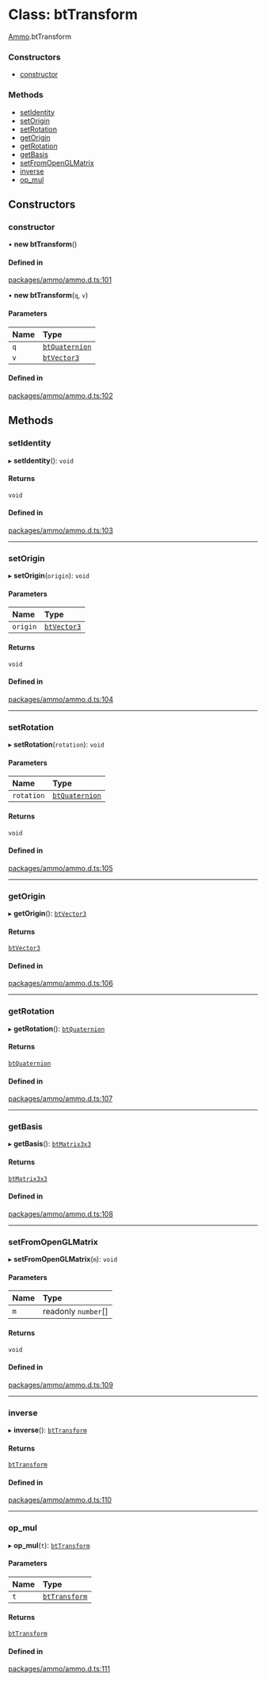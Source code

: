 # Class: btTransform

[Ammo](../modules/Ammo.md).btTransform

### Constructors

- [constructor](Ammo.btTransform.md#constructor)

### Methods

- [setIdentity](Ammo.btTransform.md#setidentity)
- [setOrigin](Ammo.btTransform.md#setorigin)
- [setRotation](Ammo.btTransform.md#setrotation)
- [getOrigin](Ammo.btTransform.md#getorigin)
- [getRotation](Ammo.btTransform.md#getrotation)
- [getBasis](Ammo.btTransform.md#getbasis)
- [setFromOpenGLMatrix](Ammo.btTransform.md#setfromopenglmatrix)
- [inverse](Ammo.btTransform.md#inverse)
- [op\_mul](Ammo.btTransform.md#op_mul)

## Constructors

### constructor

• **new btTransform**()

#### Defined in

[packages/ammo/ammo.d.ts:101](https://github.com/Orillusion/orillusion/blob/main/packages/ammo/ammo.d.ts#L101)

• **new btTransform**(`q`, `v`)

#### Parameters

| Name | Type |
| :------ | :------ |
| `q` | [`btQuaternion`](Ammo.btQuaternion.md) |
| `v` | [`btVector3`](Ammo.btVector3.md) |

#### Defined in

[packages/ammo/ammo.d.ts:102](https://github.com/Orillusion/orillusion/blob/main/packages/ammo/ammo.d.ts#L102)

## Methods

### setIdentity

▸ **setIdentity**(): `void`

#### Returns

`void`

#### Defined in

[packages/ammo/ammo.d.ts:103](https://github.com/Orillusion/orillusion/blob/main/packages/ammo/ammo.d.ts#L103)

___

### setOrigin

▸ **setOrigin**(`origin`): `void`

#### Parameters

| Name | Type |
| :------ | :------ |
| `origin` | [`btVector3`](Ammo.btVector3.md) |

#### Returns

`void`

#### Defined in

[packages/ammo/ammo.d.ts:104](https://github.com/Orillusion/orillusion/blob/main/packages/ammo/ammo.d.ts#L104)

___

### setRotation

▸ **setRotation**(`rotation`): `void`

#### Parameters

| Name | Type |
| :------ | :------ |
| `rotation` | [`btQuaternion`](Ammo.btQuaternion.md) |

#### Returns

`void`

#### Defined in

[packages/ammo/ammo.d.ts:105](https://github.com/Orillusion/orillusion/blob/main/packages/ammo/ammo.d.ts#L105)

___

### getOrigin

▸ **getOrigin**(): [`btVector3`](Ammo.btVector3.md)

#### Returns

[`btVector3`](Ammo.btVector3.md)

#### Defined in

[packages/ammo/ammo.d.ts:106](https://github.com/Orillusion/orillusion/blob/main/packages/ammo/ammo.d.ts#L106)

___

### getRotation

▸ **getRotation**(): [`btQuaternion`](Ammo.btQuaternion.md)

#### Returns

[`btQuaternion`](Ammo.btQuaternion.md)

#### Defined in

[packages/ammo/ammo.d.ts:107](https://github.com/Orillusion/orillusion/blob/main/packages/ammo/ammo.d.ts#L107)

___

### getBasis

▸ **getBasis**(): [`btMatrix3x3`](Ammo.btMatrix3x3.md)

#### Returns

[`btMatrix3x3`](Ammo.btMatrix3x3.md)

#### Defined in

[packages/ammo/ammo.d.ts:108](https://github.com/Orillusion/orillusion/blob/main/packages/ammo/ammo.d.ts#L108)

___

### setFromOpenGLMatrix

▸ **setFromOpenGLMatrix**(`m`): `void`

#### Parameters

| Name | Type |
| :------ | :------ |
| `m` | readonly `number`[] |

#### Returns

`void`

#### Defined in

[packages/ammo/ammo.d.ts:109](https://github.com/Orillusion/orillusion/blob/main/packages/ammo/ammo.d.ts#L109)

___

### inverse

▸ **inverse**(): [`btTransform`](Ammo.btTransform.md)

#### Returns

[`btTransform`](Ammo.btTransform.md)

#### Defined in

[packages/ammo/ammo.d.ts:110](https://github.com/Orillusion/orillusion/blob/main/packages/ammo/ammo.d.ts#L110)

___

### op\_mul

▸ **op_mul**(`t`): [`btTransform`](Ammo.btTransform.md)

#### Parameters

| Name | Type |
| :------ | :------ |
| `t` | [`btTransform`](Ammo.btTransform.md) |

#### Returns

[`btTransform`](Ammo.btTransform.md)

#### Defined in

[packages/ammo/ammo.d.ts:111](https://github.com/Orillusion/orillusion/blob/main/packages/ammo/ammo.d.ts#L111)
